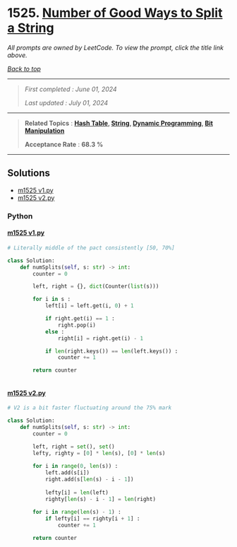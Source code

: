 # 1525. [Number of Good Ways to Split a String](<https://leetcode.com/problems/number-of-good-ways-to-split-a-string>)

*All prompts are owned by LeetCode. To view the prompt, click the title link above.*

*[Back to top](<../README.md>)*

------

> *First completed : June 01, 2024*
>
> *Last updated : July 01, 2024*

------

> **Related Topics** : **[Hash Table](<by_topic/Hash Table.md>), [String](<by_topic/String.md>), [Dynamic Programming](<by_topic/Dynamic Programming.md>), [Bit Manipulation](<by_topic/Bit Manipulation.md>)**
>
> **Acceptance Rate** : **68.3 %**

------

## Solutions

- [m1525 v1.py](<../my-submissions/m1525 v1.py>)
- [m1525 v2.py](<../my-submissions/m1525 v2.py>)
### Python
#### [m1525 v1.py](<../my-submissions/m1525 v1.py>)
```Python
# Literally middle of the pact consistently [50, 70%]

class Solution:
    def numSplits(self, s: str) -> int:
        counter = 0

        left, right = {}, dict(Counter(list(s)))

        for i in s :
            left[i] = left.get(i, 0) + 1

            if right.get(i) == 1 :
                right.pop(i)
            else :
                right[i] = right.get(i) - 1

            if len(right.keys()) == len(left.keys()) :
                counter += 1

        return counter
            


```

#### [m1525 v2.py](<../my-submissions/m1525 v2.py>)
```Python
# V2 is a bit faster fluctuating around the 75% mark

class Solution:
    def numSplits(self, s: str) -> int:
        counter = 0

        left, right = set(), set()
        lefty, righty = [0] * len(s), [0] * len(s)
        
        for i in range(0, len(s)) :
            left.add(s[i])
            right.add(s[len(s) - i - 1])
            
            lefty[i] = len(left)
            righty[len(s) - i - 1] = len(right)
        
        for i in range(len(s) - 1) :
            if lefty[i] == righty[i + 1] :
                counter += 1

        return counter
            


```

